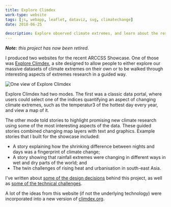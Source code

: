 ```yaml
---
title: Explore Climdex
work-type: website
tags: [js, webapp, leaflet, dataviz, svg, climatechange]
date: 2018-06-25

description: Explore observed climate extremes, and learn about the research into them.
---
```

_**Note:** this project has now been retired._

I produced two websites for the recent ARCCSS Showcase. One of those was [Explore Climdex](https://exploreclimdex.org), a site designed to allow people to either explore our massive datasets of climate extremes on their own or to be walked through interesting aspects of extremes research in a guided way.

![One view of Explore Climdex](/images/exploreclimdex.png)

Explore Climdex had two modes. The first was a classic data portal, where users could select one of the indices quantifying an aspect of changing  climate extremes, such as the temperatur3 of the hottest day every year, and view a map of it.

The other mode told stories to highlight promising new climate research using some of the most interesting aspects of the data. These guided stories combined changing map layers with text and graphics. Example stories that I built for the showcase included:

* A story explaining how the shrinking difference between nights and days was a fingerprint of climate change;
* A story showing that rainfall extremes were changing in different ways in wet and dry parts of the world; and
* The twin challenges of rising heat and urbanisation in south-east Asia.

I've written about [some of the design decisions](http://climateextremes.org.au/arccss-showcase-projects/) behind this project, as well as [some of the technical challenges](https://medium.com/@jamesgoldie/challenges-visualising-climate-extremes-with-leaflet-7a407162d75f).

A lot of the ideas from this website (if not the underlying technology) were incorporated into a new version of [climdex.org](https://climdex.org).
